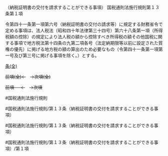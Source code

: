 （納税証明書の交付を請求することができる事項）
国税通則法施行規則第１３条第１項

令第四十一条第一項第六号（納税証明書の交付の請求等）に規定する財務省令で定める事項は、法人税法（昭和四十年法律第三十四号）第六十八条第一項（所得税額の控除）の規定により法人税の額から控除すべき所得税の額その他国税に関する事項で地方税法第十四条の九第二項各号（法定納期限等以前に設定された質権の優先）に掲げる地方税の額の算出のため必要なもの（令第四十一条第一項第一号及び第三号に掲げる事項を除く。）とする。

[条(全)](国税通則法施行規則＿第１３条_.md)

~~前項(全)←~~　~~→次項(全)~~

~~前項 　 ←~~　~~→次項~~



#国税通則法施行規則

#国税通則法施行規則/第１３条（納税証明書の交付を請求することができる事項）

#国税通則法施行規則/第１３条（納税証明書の交付を請求することができる事項）

#国税通則法施行規則/第１３条（納税証明書の交付を請求することができる事項）/第１項

